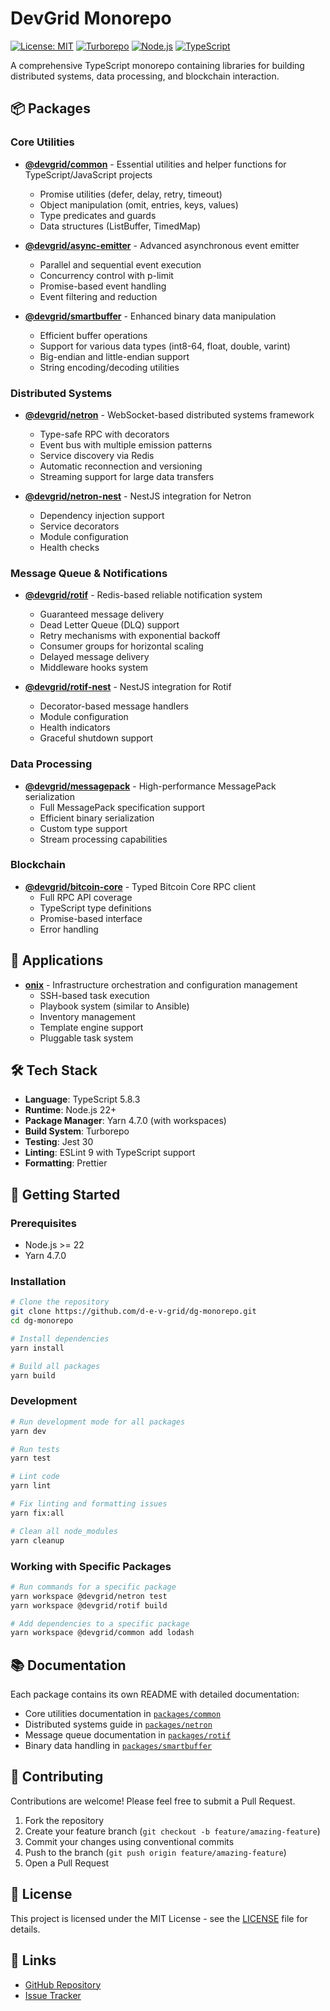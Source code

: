 # DevGrid Monorepo

[![License: MIT](https://img.shields.io/badge/License-MIT-yellow.svg)](https://opensource.org/licenses/MIT)
[![Turborepo](https://img.shields.io/badge/maintained%20with-turborepo-cc00ff.svg)](https://turbo.build/)
[![Node.js](https://img.shields.io/badge/node-%3E%3D22-brightgreen)](https://nodejs.org)
[![TypeScript](https://img.shields.io/badge/TypeScript-5.8.3-blue)](https://www.typescriptlang.org/)

A comprehensive TypeScript monorepo containing libraries for building distributed systems, data processing, and blockchain interaction.

## 📦 Packages

### Core Utilities

- [**@devgrid/common**](packages/common) - Essential utilities and helper functions for TypeScript/JavaScript projects
  - Promise utilities (defer, delay, retry, timeout)
  - Object manipulation (omit, entries, keys, values)
  - Type predicates and guards
  - Data structures (ListBuffer, TimedMap)

- [**@devgrid/async-emitter**](packages/async-emitter) - Advanced asynchronous event emitter
  - Parallel and sequential event execution
  - Concurrency control with p-limit
  - Promise-based event handling
  - Event filtering and reduction

- [**@devgrid/smartbuffer**](packages/smartbuffer) - Enhanced binary data manipulation
  - Efficient buffer operations
  - Support for various data types (int8-64, float, double, varint)
  - Big-endian and little-endian support
  - String encoding/decoding utilities

### Distributed Systems

- [**@devgrid/netron**](packages/netron) - WebSocket-based distributed systems framework
  - Type-safe RPC with decorators
  - Event bus with multiple emission patterns
  - Service discovery via Redis
  - Automatic reconnection and versioning
  - Streaming support for large data transfers

- [**@devgrid/netron-nest**](packages/netron-nest) - NestJS integration for Netron
  - Dependency injection support
  - Service decorators
  - Module configuration
  - Health checks

### Message Queue & Notifications

- [**@devgrid/rotif**](packages/rotif) - Redis-based reliable notification system
  - Guaranteed message delivery
  - Dead Letter Queue (DLQ) support
  - Retry mechanisms with exponential backoff
  - Consumer groups for horizontal scaling
  - Delayed message delivery
  - Middleware hooks system

- [**@devgrid/rotif-nest**](packages/rotif-nest) - NestJS integration for Rotif
  - Decorator-based message handlers
  - Module configuration
  - Health indicators
  - Graceful shutdown support

### Data Processing

- [**@devgrid/messagepack**](packages/messagepack) - High-performance MessagePack serialization
  - Full MessagePack specification support
  - Efficient binary serialization
  - Custom type support
  - Stream processing capabilities

### Blockchain

- [**@devgrid/bitcoin-core**](packages/bitcoin-core) - Typed Bitcoin Core RPC client
  - Full RPC API coverage
  - TypeScript type definitions
  - Promise-based interface
  - Error handling

## 🚀 Applications

- [**onix**](apps/onix) - Infrastructure orchestration and configuration management
  - SSH-based task execution
  - Playbook system (similar to Ansible)
  - Inventory management
  - Template engine support
  - Pluggable task system

## 🛠️ Tech Stack

- **Language**: TypeScript 5.8.3
- **Runtime**: Node.js 22+
- **Package Manager**: Yarn 4.7.0 (with workspaces)
- **Build System**: Turborepo
- **Testing**: Jest 30
- **Linting**: ESLint 9 with TypeScript support
- **Formatting**: Prettier

## 🚀 Getting Started

### Prerequisites

- Node.js >= 22
- Yarn 4.7.0

### Installation

```bash
# Clone the repository
git clone https://github.com/d-e-v-grid/dg-monorepo.git
cd dg-monorepo

# Install dependencies
yarn install

# Build all packages
yarn build
```

### Development

```bash
# Run development mode for all packages
yarn dev

# Run tests
yarn test

# Lint code
yarn lint

# Fix linting and formatting issues
yarn fix:all

# Clean all node_modules
yarn cleanup
```

### Working with Specific Packages

```bash
# Run commands for a specific package
yarn workspace @devgrid/netron test
yarn workspace @devgrid/rotif build

# Add dependencies to a specific package
yarn workspace @devgrid/common add lodash
```

## 📚 Documentation

Each package contains its own README with detailed documentation:

- Core utilities documentation in [`packages/common`](packages/common)
- Distributed systems guide in [`packages/netron`](packages/netron)
- Message queue documentation in [`packages/rotif`](packages/rotif)
- Binary data handling in [`packages/smartbuffer`](packages/smartbuffer)

## 🤝 Contributing

Contributions are welcome! Please feel free to submit a Pull Request.

1. Fork the repository
2. Create your feature branch (`git checkout -b feature/amazing-feature`)
3. Commit your changes using conventional commits
4. Push to the branch (`git push origin feature/amazing-feature`)
5. Open a Pull Request

## 📄 License

This project is licensed under the MIT License - see the [LICENSE](LICENSE) file for details.

## 🔗 Links

- [GitHub Repository](https://github.com/d-e-v-grid/dg-monorepo)
- [Issue Tracker](https://github.com/d-e-v-grid/dg-monorepo/issues)